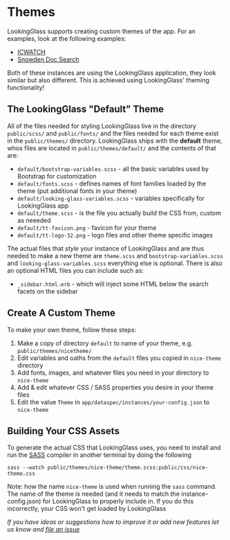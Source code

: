 Themes
======

LookingGlass supports creating custom themes of the app. For an examples, look at the following examples:

 - [ICWATCH](https://icwatch.transparencytoolkit.org)
 - [Snowden Doc Search](https://search.edwardsnowden.com)

Both of these instances are using the LookingGlass application, they look similar but also different. This is achieved using LookingGlass' theming functionality!

## The LookingGlass "Default" Theme

All of the files needed for styling LookingGlass live in the directory `public/scss/` and `public/fonts/` and the files needed for each theme exist in the `public/themes/` directory. LookingGlass ships with the **default** theme, whos files are located in `public/themes/default/` and the contents of that are:

- `default/bootstrap-variables.scss` - all the basic variables used by Bootstrap for customization
- `default/fonts.scss` - defines names of font families loaded by the theme (put additional fonts in your theme)
- `default/looking-glass-variables.scss` - variables specifically for LookingGlass app
- `default/theme.scss` - is the file you actually build the CSS from, custom as neeeded
- `default/tt-favicon.png` - favicon for your theme
- `default/tt-logo-32.png` - logo files and other theme specific images

The actual files that *style* your instance of LookingGlass and are thus needed to make a new theme are `theme.scss` and `bootstrap-variables.scss` and `looking-glass-variables.scss` everything else is optional. There is also an optional HTML files you can include such as:

- `_sidebar.html.erb` - which will inject some HTML below the search facets on the sidebar

## Create A Custom Theme

To make your own theme, follow these steps:

1. Make a copy of directory `default` to name of your theme, e.g. `public/themes/nicetheme/`
2. Edit variables and oaths from the `default` files you copied in `nice-theme` directory
5. Add fonts, images, and whatever files you need in your directory to `nice-theme`
7. Add & edit whatever CSS / SASS properties you desire in your theme files
8. Edit the value `Theme` in `app/dataspec/instances/your-config.json` to `nice-theme`

## Building Your CSS Assets

To generate the actual CSS that LookingGlass uses, you need to install and run the [SASS](http://sass-lang.com) compiler in another terminal by doing the following

```
sass --watch public/themes/nice-theme/theme.scss:public/css/nice-theme.css
```

Note: how the name `nice-theme` is used when running the `sass` command. The name of the theme is needed (and it needs to match the instance-config.json) for LookingGlass to properly include in. If you do this incorrectly, your CSS won't get loaded by LookingGlass

*If you have ideas or suggestions how to improve it or add new features let us know and [file an issue](https://github.com/TransparencyToolkit/LookingGlass/issues/new)*
